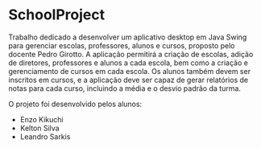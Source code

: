 # SchoolProject

Trabalho dedicado a desenvolver um aplicativo desktop em Java Swing
para gerenciar escolas, professores, alunos e cursos, proposto pelo docente Pedro Girotto. 
A aplicação permitirá a criação de escolas, adição de diretores, professores e alunos a cada escola,
bem como a criação e gerenciamento de cursos em cada escola. Os alunos
também devem ser inscritos em cursos, e a aplicação deve ser capaz de gerar
relatórios de notas para cada curso, incluindo a média e o desvio padrão da turma.

O projeto foi desenvolvido pelos alunos:
- Enzo Kikuchi
- Kelton Silva
- Leandro Sarkis
